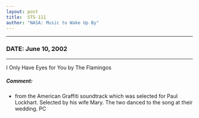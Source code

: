 ```yaml
---
layout: post
title:  STS-111
author: "NASA: Music to Wake Up By"
---
```


----
### DATE: June 10, 2002
----
I Only Have Eyes for You by The Flamingos

##### Comment:
* from the American Graffiti soundtrack which was selected for Paul Lockhart. Selected by his wife Mary. The two danced to the song at their wedding. PC
